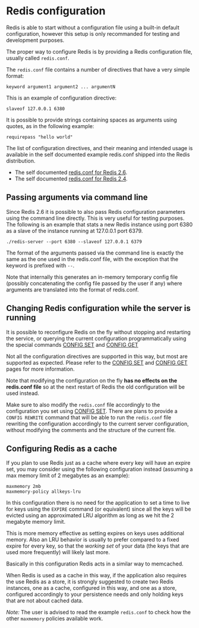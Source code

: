 Redis configuration
===

Redis is able to start without a configuration file using a built-in default
configuration, however this setup is only recommanded for testing and
development purposes.

The proper way to configure Redis is by providing a Redis configuration file,
usually called `redis.conf`.

The `redis.conf` file contains a number of directives that have a very simple
format:

    keyword argument1 argument2 ... argumentN

This is an example of configuration directive:

    slaveof 127.0.0.1 6380

It is possible to provide strings containing spaces as arguments using
quotes, as in the following example:

    requirepass "hello world"

The list of configuration directives, and their meaning and intended usage
is available in the self documented example redis.conf shipped into the
Redis distribution.

* The self documented [redis.conf for Redis 2.6](https://raw.github.com/antirez/redis/2.6/redis.conf).
* The self documented [redis.conf for Redis 2.4](https://raw.github.com/antirez/redis/2.4/redis.conf).

Passing arguments via command line
---

Since Redis 2.6 it is possible to also pass Redis configuration parameters
using the command line directly. This is very useful for testing purposes.
The following is an example that stats a new Redis instance using port 6380
as a slave of the instance running at 127.0.0.1 port 6379.

    ./redis-server --port 6380 --slaveof 127.0.0.1 6379

The format of the arguments passed via the command line is exactly the same
as the one used in the redis.conf file, with the exception that the keyword
is prefixed with `--`.

Note that internally this generates an in-memory temporary config file
(possibly concatenating the config file passed by the user if any) where
arguments are translated into the format of redis.conf.

Changing Redis configuration while the server is running
---

It is possible to reconfigure Redis on the fly without stopping and restarting
the service, or querying the current configuration programmatically using the
special commands [CONFIG SET](/commands/config-set) and
[CONFIG GET](/commands/config-get)

Not all the configuration directives are supported in this way, but most
are supported as expected. Please refer to the
[CONFIG SET](/commands/config-set) and [CONFIG GET](/commands/config-get)
pages for more information.

Note that modifying the configuration on the fly **has no effects on the
redis.conf file** so at the next restart of Redis the old configuration will
be used instead.

Make sure to also modify the `redis.conf` file accordingly to the configuration
you set using [CONFIG SET](/commands/config-set).
There are plans to provide a `CONFIG REWRITE`
command that will be able to run the `redis.conf` file rewriting the
configuration accordingly to the current server configuration, without modifying
the comments and the structure of the current file.

Configuring Redis as a cache
---

If you plan to use Redis just as a cache where every key will have an
expire set, you may consider using the following configuration instead
(assuming a max memory limit of 2 megabytes as an example):

    maxmemory 2mb
    maxmemory-policy allkeys-lru

In this configuration there is no need for the application to set a
time to live for keys using the `EXPIRE` command (or equivalent) since
all the keys will be evicted using an approximated LRU algorithm as long
as we hit the 2 megabyte memory limit.

This is more memory effective as setting expires on keys uses additional
memory. Also an LRU behavior is usually to prefer compared to a fixed expire
for every key, so that the *working set* of your data (the keys that are
used more frequently) will likely last more.

Basically in this configuration Redis acts in a similar way to memcached.

When Redis is used as a cache in this way, if the application also requires
the use Redis as a store, it is strongly suggested to create two Redis
instances, one as a cache, configured in this way, and one as a store,
configured accordingly to your persistence needs and only holding keys
that are not about cached data.

*Note:* The user is advised to read the example `redis.conf` to check how the
other `maxmemory` policies available work.
